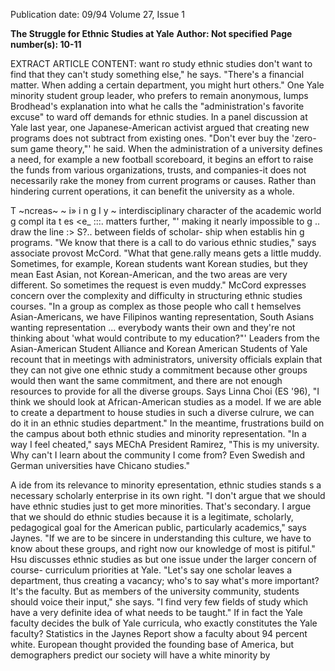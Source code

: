 Publication date: 09/94
Volume 27, Issue 1

**The Struggle for Ethnic Studies at Yale**
**Author: Not specified**
**Page number(s): 10-11**

EXTRACT ARTICLE CONTENT:
want ro study ethnic studies don't want to 
find that they can't study something else," 
he says. "There's a financial matter. When 
adding a certain department, you might 
hurt others." 
One Yale minority student group 
leader, who prefers to remain anonymous, 
lumps Brodhead's explanation into what 
he calls the "administration's favorite 
excuse" to ward off demands for ethnic 
studies. In a panel discussion at Yale last 
year, one Japanese-American activist 
argued that creating new programs does 
not subtract from existing ones. "Don't 
ever buy the 'zero-sum game theory,"' he 
said. When the administration of a 
university defines a need, for example a 
new football scoreboard, it begins an effort 
to raise the funds from various 
organizations, trusts, and companies-it 
does not necessarily rake the money from 
current programs or causes. Rather than 
hindering current operations, it can 
benefit the university as a whole. 


T
~ncreas~ ~ 
i» 
i n g I y 
~ 
interdisciplinary 
character of the 
academic world 
g 
compl ita t es 
<e_ 
:::. 
matters further, 
"' 
making it nearly 
impossible to g 
.. draw the line 
:> 
S?.. 
between fields 
of 
scholar-
ship 
when 
establis hin g 
programs. "We 
know that there 
is a call to do 
various ethnic 
studies," 
says 
associate provost 
McCord. "What 
that gene.rally 
means gets a 
little 
muddy. 
Sometimes, for 
example, Korean students want Korean 
studies, but they mean East Asian, not 
Korean-American, and the two areas are 
very different. So sometimes the request is 
even muddy." McCord expresses concern 
over the complexity and difficulty in 
structuring ethnic studies courses. "In a 
group as complex as those people who call 
t hemselves Asian-Americans, we have 
Filipinos wanting representation, South 
Asians wanting representation ... everybody 
wants their own and they're not thinking 
about 'what would contribute to my 
education?"' 
Leaders from the Asian-American 
Student Alliance and Korean American 
Students of Yale recount that in meetings 
with administrators, university officials 
explain that they can not give one ethnic 
study a commitment because other groups 
would then want the same commitment, 
and there are not enough resources to 
provide for all the diverse groups. Says 
Linna Choi (ES '96), "I think we should 
look at African-American studies as a 
model. If we are able to create a 
department to house studies in such a 
diverse culrure, we can do it in an ethnic 
studies department." In the meantime, 
frustrations build on the campus about 
both ethnic studies and minority 
representation. "In a way I feel cheated," 
says MEChA President Ramirez, "This is 
my university. Why can't I learn about the 
community I come from? Even Swedish 
and German universities have Chicano 
studies." 


A
ide from its relevance to minority 
epresentation, ethnic studies stands 
s a necessary scholarly enterprise in 
its own right. "I don't argue that we should 
have ethnic studies just to get more 
minorities. That's secondary. I argue that 
we should do ethnic studies because it is a 
legitimate, scholarly, pedagogical goal for 
the American public, 
particularly 
academics," says Jaynes. "If we are to be 
sincere in understanding this culture, we 
have to know about these groups, and right 
now our knowledge of most is pitiful." 
Hsu discusses ethnic studies as but one 
issue under the larger concern of course-
curriculum priorities at Yale. "Let's say one 
scholar leaves a department, thus creating a 
vacancy; who's to say what's more 
important? It's the faculty. But as members 
of the university community, students 
should voice their input," she says. "I find 
very few fields of study which have a very 
definite idea of what needs to be taught." If 
in fact the Yale faculty decides the bulk of 
Yale curricula, who exactly constitutes the 
Yale faculty? Statistics in the Jaynes Report 
show a faculty about 94 percent white. 
European thought provided the founding 
base of America, but demographers predict 
our society will have a white minority by
